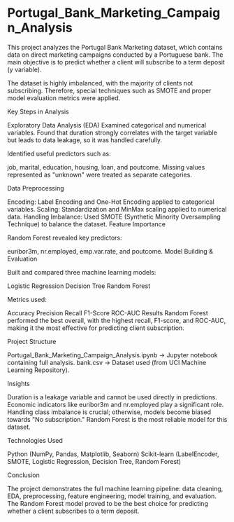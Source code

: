# Portugal_Bank_Marketing_Campaign_Analysis
This project analyzes the Portugal Bank Marketing dataset, which contains data on direct marketing campaigns conducted by a Portuguese bank. The main objective is to predict whether a client will subscribe to a term deposit (y variable).

The dataset is highly imbalanced, with the majority of clients not subscribing. Therefore, special techniques such as SMOTE and proper model evaluation metrics were applied.

Key Steps in Analysis

Exploratory Data Analysis (EDA)
Examined categorical and numerical variables.
Found that duration strongly correlates with the target variable but leads to data leakage, so it was handled carefully.

Identified useful predictors such as:

job, marital, education, housing, loan, and poutcome.
Missing values represented as "unknown" were treated as separate categories.

Data Preprocessing

Encoding: Label Encoding and One-Hot Encoding applied to categorical variables.
Scaling: Standardization and MinMax scaling applied to numerical data.
Handling Imbalance: Used SMOTE (Synthetic Minority Oversampling Technique) to balance the dataset.
Feature Importance

Random Forest revealed key predictors:

euribor3m, nr.employed, emp.var.rate, and poutcome.
Model Building & Evaluation

Built and compared three machine learning models:

Logistic Regression
Decision Tree
Random Forest

Metrics used:

Accuracy
Precision
Recall
F1-Score
ROC-AUC
Results
Random Forest performed the best overall, with the highest recall, F1-score, and ROC-AUC, making it the most effective for predicting client subscription.

Project Structure

Portugal_Bank_Marketing_Campaign_Analysis.ipynb → Jupyter notebook containing full analysis.
bank.csv → Dataset used (from UCI Machine Learning Repository).

Insights

Duration is a leakage variable and cannot be used directly in predictions.
Economic indicators like euribor3m and nr.employed play a significant role.
Handling class imbalance is crucial; otherwise, models become biased towards "No subscription."
Random Forest is the most reliable model for this dataset.

Technologies Used

Python (NumPy, Pandas, Matplotlib, Seaborn)
Scikit-learn (LabelEncoder, SMOTE, Logistic Regression, Decision Tree, Random Forest)

Conclusion

The project demonstrates the full machine learning pipeline: data cleaning, EDA, preprocessing, feature engineering, model training, and evaluation.
The Random Forest model proved to be the best choice for predicting whether a client subscribes to a term deposit.
